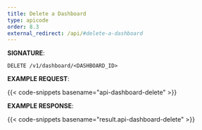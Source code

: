 ```yaml
---
title: Delete a Dashboard
type: apicode
order: 8.3
external_redirect: /api/#delete-a-dashboard
---
```


**SIGNATURE**:

`DELETE /v1/dashboard/<DASHBOARD_ID>`

**EXAMPLE REQUEST**:

{{< code-snippets basename="api-dashboard-delete" >}}

**EXAMPLE RESPONSE**:

{{< code-snippets basename="result.api-dashboard-delete" >}}
